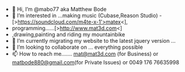 - 👋 Hi, I’m @mabo77 aka Matthew Bode
- 👀 I’m interested in ...making music (Cubase,Reason Studio) 
-[>https://soundcloud.com/m4te-x-1'>matex<],
- programming......[>http://www.mat3d.com<]
- ,drawing,painting and riding my mountainbike
- 🌱 I’m currently migrating my website to the latest jquery version ...
- 💞️ I’m looking to collaborate on ... everything possible
- 📫 How to reach me.......       mat@mat3d.com (for Business) or matbode880@gmail.com(for Private Issues) or 0049 176 76635998

<!---
mabo77/mabo77 is a ✨ special ✨ repository because its `README.md` (this file) appears on your GitHub profile.
You can click the Preview link to take a look at your changes.
--->
